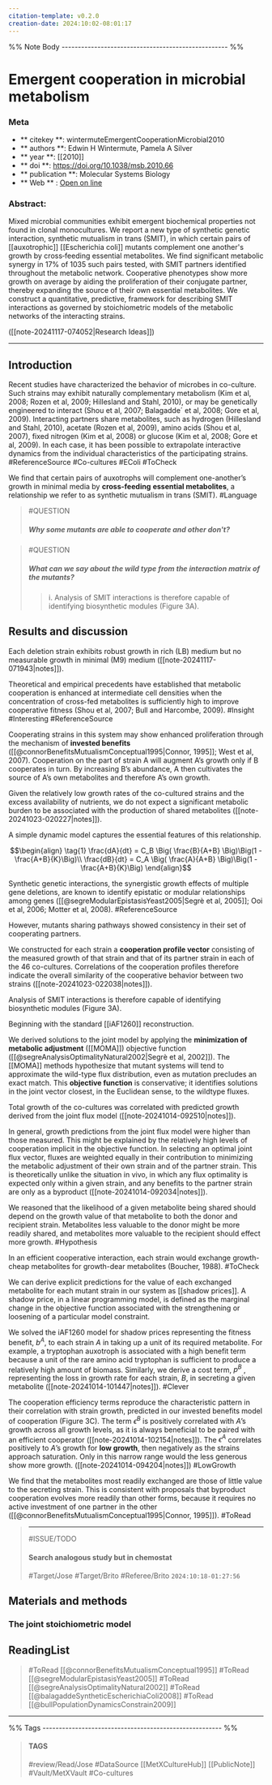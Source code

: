 ```yaml
---
citation-template: v0.2.0
creation-date: 2024:10:02-08:01:17
---
```


%% Note Body --------------------------------------------------- %%
# Emergent cooperation in microbial metabolism

### Meta
- ** citekey **: wintermuteEmergentCooperationMicrobial2010
- ** authors **: Edwin H Wintermute, Pamela A Silver
- ** year **: [[2010]]
- ** doi **: https://doi.org/10.1038/msb.2010.66
- ** publication **: Molecular Systems Biology
- ** Web ** : [Open on line](https://www.embopress.org/doi/10.1038/msb.2010.66)


### Abstract:
Mixed microbial communities exhibit emergent biochemical properties not found in clonal monocultures. We report a new type of synthetic genetic interaction, synthetic mutualism in trans (SMIT), in which certain pairs of [[auxotrophic]] [[Escherichia coli]] mutants complement one another's growth by cross‐feeding essential metabolites. We find significant metabolic synergy in 17% of 1035 such pairs tested, with SMIT partners identified throughout the metabolic network. Cooperative phenotypes show more growth on average by aiding the proliferation of their conjugate partner, thereby expanding the source of their own essential metabolites. We construct a quantitative, predictive, framework for describing SMIT interactions as governed by stoichiometric models of the metabolic networks of the interacting strains.


([[note-20241117-074052|Research Ideas]])
___

## Introduction

Recent studies have characterized the behavior of microbes in co-culture. Such strains may exhibit naturally complementary metabolism (Kim et al, 2008; Rozen et al, 2009; Hillesland and Stahl, 2010), or may be genetically engineered to interact (Shou et al, 2007; Balagadde´ et al, 2008; Gore et al, 2009). Interacting partners share metabolites, such as hydrogen (Hillesland and Stahl, 2010), acetate (Rozen et al, 2009), amino acids (Shou et al, 2007), fixed nitrogen (Kim et al, 2008) or glucose (Kim et al, 2008; Gore et al, 2009). In each case, it has been possible to extrapolate interactive dynamics from the individual characteristics of the participating strains. #ReferenceSource #Co-cultures #EColi #ToCheck 

We find that certain pairs of auxotrophs will complement one-another’s growth in minimal media by **cross-feeding** **essential metabolites**, a relationship we refer to as synthetic mutualism in trans (SMIT). #Language

> #QUESTION
> ##### Why some mutants are able to cooperate and other don't?

> #QUESTION
> ##### What can we say about the wild type from the interaction matrix of the mutants?
> > i. Analysis of SMIT interactions is therefore capable of identifying biosynthetic modules (Figure 3A).

## Results and discussion

Each deletion strain exhibits robust growth in rich (LB) medium but no measurable growth in minimal (M9) medium ([[note-20241117-071943|notes]]). 

Theoretical and empirical precedents have established that metabolic cooperation is enhanced at intermediate cell densities when the concentration of cross-fed metabolites is sufficiently high to improve cooperative fitness (Shou et al, 2007; Bull and Harcombe, 2009). #Insight #Interesting #ReferenceSource 

Cooperating strains in this system may show enhanced proliferation through the mechanism of **invested benefits** ([[@connorBenefitsMutualismConceptual1995|Connor, 1995]]; West et al, 2007). Cooperation on the part of strain A will augment A’s growth only if B cooperates in turn. By increasing B’s abundance, A then cultivates the source of A’s own metabolites and therefore A’s own growth.

Given the relatively low growth rates of the co-cultured strains and the excess availability of nutrients, we do not expect a significant metabolic burden to be associated with the production of shared metabolites ([[note-20241023-020227|notes]]).

A simple dynamic model captures the essential features of this relationship.

$$\begin{align}
\tag{1}
\frac{dA}{dt} = C_B \Big( \frac{B}{A+B} \Big)\Big(1 - \frac{A+B}{K}\Big)\\
\frac{dB}{dt} = C_A \Big( \frac{A}{A+B} \Big)\Big(1 - \frac{A+B}{K}\Big)
\end{align}$$

Synthetic genetic interactions, the synergistic growth effects of multiple gene deletions, are known to identify epistatic or modular relationships among genes ([[@segreModularEpistasisYeast2005|Segrè et al, 2005]]; Ooi et al, 2006; Motter et al, 2008). #ReferenceSource 

However, mutants sharing pathways showed consistency in their set of cooperating partners.

We constructed for each strain a **cooperation profile vector** consisting of the measured growth of that strain and that of its partner strain in each of the 46 co-cultures. Correlations of the cooperation profiles therefore indicate the overall similarity of the cooperative behavior between two strains ([[note-20241023-022038|notes]]).

Analysis of SMIT interactions is therefore capable of identifying biosynthetic modules (Figure 3A).

Beginning with the standard [[iAF1260]] reconstruction.

We derived solutions to the joint model by applying the **minimization of metabolic adjustment** ([[MOMA]]) objective function ([[@segreAnalysisOptimalityNatural2002|Segrè et al, 2002]]). The [[MOMA]] methods hypothesize that mutant systems will tend to approximate the wild-type flux distribution, even as mutation precludes an exact match. This **objective function** is conservative; it identifies solutions in the joint vector closest, in the Euclidean sense, to the wildtype fluxes.

Total growth of the co-cultures was correlated with predicted growth derived from the joint flux model ([[note-20241014-092510|notes]]).

In general, growth predictions from the joint flux model were higher than those measured. This might be explained by the relatively high levels of cooperation implicit in the objective function. In selecting an optimal joint flux vector, fluxes are weighted equally in their contribution to minimizing the metabolic adjustment of their own strain and of the partner strain. This is theoretically unlike the situation in vivo, in which any flux optimality is expected only within a given strain, and any benefits to the partner strain are only as a byproduct ([[note-20241014-092034|notes]]). 

We reasoned that the likelihood of a given metabolite being shared should depend on the growth value of that metabolite to both the donor and recipient strain. Metabolites less valuable to the donor might be more readily shared, and metabolites more valuable to the recipient should effect more growth. #Hypothesis

 In an efficient cooperative interaction, each strain would exchange growth-cheap metabolites for growth-dear metabolites (Boucher, 1988). #ToCheck 

We can derive explicit predictions for the value of each exchanged metabolite for each mutant strain in our system as [[shadow prices]]. A shadow price, in a linear programming model, is defined as the marginal change in the objective function associated with the strengthening or loosening of a particular model constraint.

We solved the iAF1260 model for shadow prices representing the fitness benefit, $b^A$, to each strain $A$ in taking up a unit of its required metabolite. For example, a tryptophan auxotroph is associated with a high benefit term because a unit of the rare amino acid tryptophan is sufficient to produce a relatively high amount of biomass. Similarly, we derive a cost term, $p^B$ , representing the loss in growth rate for each strain, $B$, in secreting a given metabolite ([[note-20241014-101447|notes]]). #Clever 

The cooperation efficiency terms reproduce the characteristic pattern in their correlation with strain growth, predicted in our invested benefits model of cooperation (Figure 3C). The term $\epsilon^B$ is positively correlated with $A$’s growth across all growth levels, as it is always beneficial to be paired with an efficient cooperator ([[note-20241014-102154|notes]]). The $\epsilon^A$ correlates positively to $A$’s growth for **low growth**, then negatively as the strains approach saturation. Only in this narrow range would the less generous show more growth. ([[note-20241014-094204|notes]]) #LowGrowth

We find that the metabolites most readily exchanged are those of little value to the secreting strain. This is consistent with proposals that byproduct cooperation evolves more readily than other forms, because it requires no active investment of one partner in the other ([[@connorBenefitsMutualismConceptual1995|Connor, 1995]]). #ToRead 

> ***
> #ISSUE/TODO
> 
> #### Search analogous study but in chemostat
> 
> #Target/Jose #Target/Brito #Referee/Brito
> `2024:10:18-01:27:56`

## Materials and methods

### The joint stoichiometric model


## ReadingList

> #ToRead [[@connorBenefitsMutualismConceptual1995]]
> #ToRead [[@segreModularEpistasisYeast2005]]
> #ToRead [[@segreAnalysisOptimalityNatural2002]]
> #ToRead [[@balagaddeSyntheticEscherichiaColi2008]]
> #ToRead [[@bullPopulationDynamicsConstrain2009]]



___

%% Tags  ------------------------------------------------------- %%
> #### TAGS
> #review/Read/Jose
> #DataSource 
> [[MetXCultureHub]] [[PublicNote]] 
> #Vault/MetXVault
> #Co-cultures 
